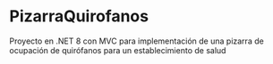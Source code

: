 # PizarraQuirofanos
Proyecto en .NET 8 con MVC para implementación de una pizarra de ocupación de quirófanos para un establecimiento de salud
